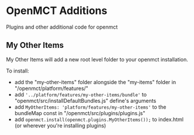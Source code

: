 # OpenMCT Additions
Plugins and other additional code for openmct



## My Other Items
My Other Items will add a new root level folder to your openmct installation.

To install:
- add the "my-other-items" folder alongside the "my-items" folder in "/openmct/platform/features/"
- add `'../platform/features/my-other-items/bundle'` to "openmct/src/installDefaultBundles.js" define's arguments
- add `MyOtherItems: 'platform/features/my-other-items'` to the bundleMap const in "/openmct/src/plugins/plugins.js"
- add `openmct.install(openmct.plugins.MyOtherItems());` to index.html (or wherever you're installing plugins)
